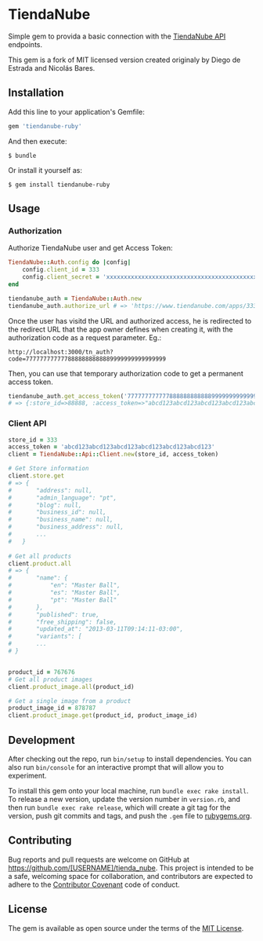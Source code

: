 # TiendaNube

Simple gem to provida a basic connection with the [TiendaNube API](https://github.com/tiendanube/api-docs) endpoints.

This gem is a fork of MIT licensed version created originaly by Diego de Estrada and Nicolás Bares.

## Installation

Add this line to your application's Gemfile:

```ruby
gem 'tiendanube-ruby'
```

And then execute:

    $ bundle

Or install it yourself as:

    $ gem install tiendanube-ruby

## Usage

### Authorization

Authorize TiendaNube user and get Access Token:

```ruby
TiendaNube::Auth.config do |config|
    config.client_id = 333
    config.client_secret = 'xxxxxxxxxxxxxxxxxxxxxxxxxxxxxxxxxxxxxxxxxxxxxxxxxxxx'
end

tiendanube_auth = TiendaNube::Auth.new
tiendanube_auth.authorize_url # => 'https://www.tiendanube.com/apps/333/authorize'
```

Once the user has visitd the URL and authorized access, he is redirected to the redirect URL that the app owner
defines when creating it, with the authorization code as a request parameter. Eg.:

```
http://localhost:3000/tn_auth?code=7777777777778888888888889999999999999999
```
Then, you can use that temporary authorization code to get a permanent access token.

```ruby
tiendanube_auth.get_access_token('7777777777778888888888889999999999999999')
# => {:store_id=>88888, :access_token=>"abcd123abcd123abcd123abcd123abcd123abcd123", :scope=>"read_products,write_products,read_customers,read_orders"}
```

### Client API 

```ruby
store_id = 333
access_token = 'abcd123abcd123abcd123abcd123abcd123abcd123'
client = TiendaNube::Api::Client.new(store_id, access_token)

# Get Store information
client.store.get
# => {
#       "address": null,
#       "admin_language": "pt",
#       "blog": null,
#       "business_id": null,
#       "business_name": null,
#       "business_address": null,
#       ...
#   }
 
# Get all products
client.product.all
# => {
#       "name": {
#           "en": "Master Ball",
#           "es": "Master Ball",
#           "pt": "Master Ball"
#       },
#       "published": true,
#       "free_shipping": false,
#       "updated_at": "2013-03-11T09:14:11-03:00",
#       "variants": [
#       ...
# }


product_id = 767676
# Get all product images
client.product_image.all(product_id)

# Get a single image from a product
product_image_id = 878787
client.product_image.get(product_id, product_image_id)

```

## Development

After checking out the repo, run `bin/setup` to install dependencies. You can also run `bin/console` for an interactive prompt that will allow you to experiment.

To install this gem onto your local machine, run `bundle exec rake install`. To release a new version, update the version number in `version.rb`, and then run `bundle exec rake release`, which will create a git tag for the version, push git commits and tags, and push the `.gem` file to [rubygems.org](https://rubygems.org).

## Contributing

Bug reports and pull requests are welcome on GitHub at https://github.com/[USERNAME]/tienda_nube. This project is intended to be a safe, welcoming space for collaboration, and contributors are expected to adhere to the [Contributor Covenant](http://contributor-covenant.org) code of conduct.


## License

The gem is available as open source under the terms of the [MIT License](http://opensource.org/licenses/MIT).

